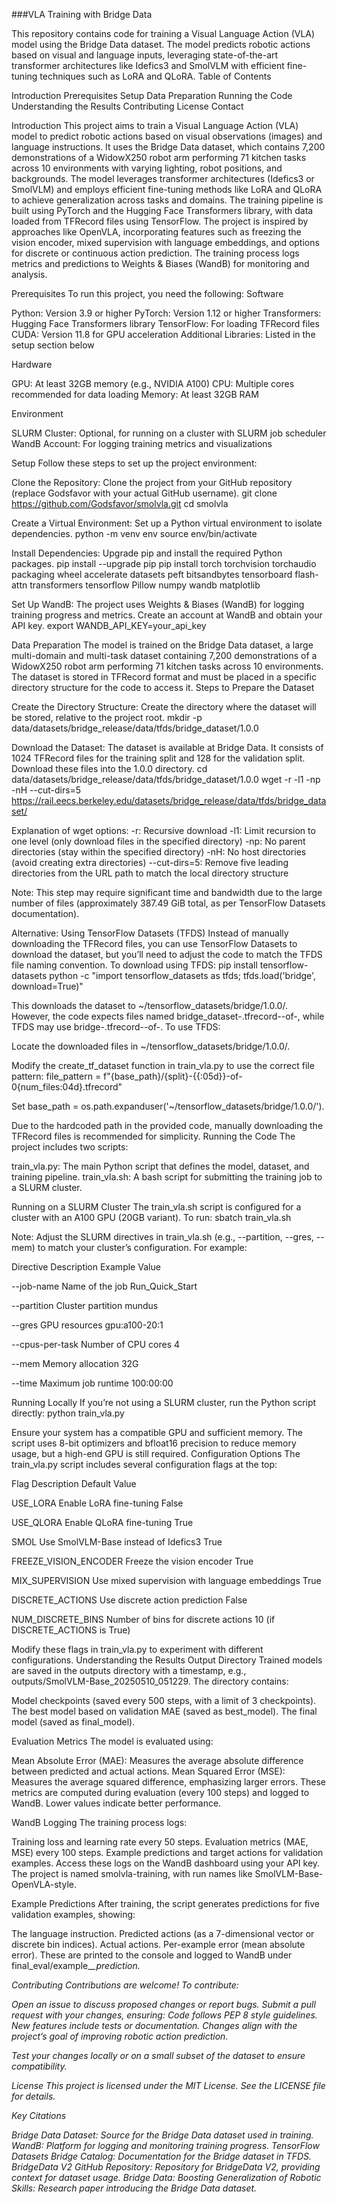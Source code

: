 ###VLA Training with Bridge Data


This repository contains code for training a Visual Language Action (VLA) model using the Bridge Data dataset. The model predicts robotic actions based on visual and language inputs, leveraging state-of-the-art transformer architectures like Idefics3 and SmolVLM with efficient fine-tuning techniques such as LoRA and QLoRA.
Table of Contents

Introduction
Prerequisites
Setup
Data Preparation
Running the Code
Understanding the Results
Contributing
License
Contact

Introduction
This project aims to train a Visual Language Action (VLA) model to predict robotic actions based on visual observations (images) and language instructions. It uses the Bridge Data dataset, which contains 7,200 demonstrations of a WidowX250 robot arm performing 71 kitchen tasks across 10 environments with varying lighting, robot positions, and backgrounds. The model leverages transformer architectures (Idefics3 or SmolVLM) and employs efficient fine-tuning methods like LoRA and QLoRA to achieve generalization across tasks and domains. The training pipeline is built using PyTorch and the Hugging Face Transformers library, with data loaded from TFRecord files using TensorFlow.
The project is inspired by approaches like OpenVLA, incorporating features such as freezing the vision encoder, mixed supervision with language embeddings, and options for discrete or continuous action prediction. The training process logs metrics and predictions to Weights & Biases (WandB) for monitoring and analysis.


Prerequisites
To run this project, you need the following:
Software

Python: Version 3.9 or higher
PyTorch: Version 1.12 or higher
Transformers: Hugging Face Transformers library
TensorFlow: For loading TFRecord files
CUDA: Version 11.8 for GPU acceleration
Additional Libraries: Listed in the setup section below

Hardware

GPU: At least 32GB memory (e.g., NVIDIA A100)
CPU: Multiple cores recommended for data loading
Memory: At least 32GB RAM

Environment

SLURM Cluster: Optional, for running on a cluster with SLURM job scheduler
WandB Account: For logging training metrics and visualizations

Setup
Follow these steps to set up the project environment:

Clone the Repository: Clone the project from your GitHub repository (replace Godsfavor with your actual GitHub username).
git clone https://github.com/Godsfavor/smolvla.git
cd smolvla


Create a Virtual Environment: Set up a Python virtual environment to isolate dependencies.
python -m venv env
source env/bin/activate


Install Dependencies: Upgrade pip and install the required Python packages.
pip install --upgrade pip
pip install torch torchvision torchaudio packaging wheel accelerate datasets peft bitsandbytes tensorboard flash-attn transformers tensorflow Pillow numpy wandb matplotlib


Set Up WandB: The project uses Weights & Biases (WandB) for logging training progress and metrics. Create an account at WandB and obtain your API key.
export WANDB_API_KEY=your_api_key



Data Preparation
The model is trained on the Bridge Data dataset, a large multi-domain and multi-task dataset containing 7,200 demonstrations of a WidowX250 robot arm performing 71 kitchen tasks across 10 environments. The dataset is stored in TFRecord format and must be placed in a specific directory structure for the code to access it.
Steps to Prepare the Dataset

Create the Directory Structure: Create the directory where the dataset will be stored, relative to the project root.
mkdir -p data/datasets/bridge_release/data/tfds/bridge_dataset/1.0.0


Download the Dataset: The dataset is available at Bridge Data. It consists of 1024 TFRecord files for the training split and 128 for the validation split. Download these files into the 1.0.0 directory.
cd data/datasets/bridge_release/data/tfds/bridge_dataset/1.0.0
wget -r -l1 -np -nH --cut-dirs=5 https://rail.eecs.berkeley.edu/datasets/bridge_release/data/tfds/bridge_dataset/


Explanation of wget options:
-r: Recursive download
-l1: Limit recursion to one level (only download files in the specified directory)
-np: No parent directories (stay within the specified directory)
-nH: No host directories (avoid creating extra directories)
--cut-dirs=5: Remove five leading directories from the URL path to match the local directory structure


Note: This step may require significant time and bandwidth due to the large number of files (approximately 387.49 GiB total, as per TensorFlow Datasets documentation).



Alternative: Using TensorFlow Datasets (TFDS)
Instead of manually downloading the TFRecord files, you can use TensorFlow Datasets to download the dataset, but you’ll need to adjust the code to match the TFDS file naming convention. To download using TFDS:
pip install tensorflow-datasets
python -c "import tensorflow_datasets as tfds; tfds.load('bridge', download=True)"

This downloads the dataset to ~/tensorflow_datasets/bridge/1.0.0/. However, the code expects files named bridge_dataset-<split>.tfrecord-<index>-of-<total>, while TFDS may use bridge-<split>.tfrecord-<index>-of-<total>. To use TFDS:

Locate the downloaded files in ~/tensorflow_datasets/bridge/1.0.0/.

Modify the create_tf_dataset function in train_vla.py to use the correct file pattern:
file_pattern = f"{base_path}/{split}-{{:05d}}-of-0{num_files:04d}.tfrecord"

Set base_path = os.path.expanduser('~/tensorflow_datasets/bridge/1.0.0/').


Due to the hardcoded path in the provided code, manually downloading the TFRecord files is recommended for simplicity.
Running the Code
The project includes two scripts:

train_vla.py: The main Python script that defines the model, dataset, and training pipeline.
train_vla.sh: A bash script for submitting the training job to a SLURM cluster.

Running on a SLURM Cluster
The train_vla.sh script is configured for a cluster with an A100 GPU (20GB variant). To run:
sbatch train_vla.sh

Note: Adjust the SLURM directives in train_vla.sh (e.g., --partition, --gres, --mem) to match your cluster’s configuration. For example:



Directive
Description
Example Value



--job-name
Name of the job
Run_Quick_Start


--partition
Cluster partition
mundus


--gres
GPU resources
gpu:a100-20:1


--cpus-per-task
Number of CPU cores
4


--mem
Memory allocation
32G


--time
Maximum job runtime
100:00:00


Running Locally
If you’re not using a SLURM cluster, run the Python script directly:
python train_vla.py

Ensure your system has a compatible GPU and sufficient memory. The script uses 8-bit optimizers and bfloat16 precision to reduce memory usage, but a high-end GPU is still required.
Configuration Options
The train_vla.py script includes several configuration flags at the top:



Flag
Description
Default Value



USE_LORA
Enable LoRA fine-tuning
False


USE_QLORA
Enable QLoRA fine-tuning
True


SMOL
Use SmolVLM-Base instead of Idefics3
True


FREEZE_VISION_ENCODER
Freeze the vision encoder
True


MIX_SUPERVISION
Use mixed supervision with language embeddings
True


DISCRETE_ACTIONS
Use discrete action prediction
False


NUM_DISCRETE_BINS
Number of bins for discrete actions
10 (if DISCRETE_ACTIONS is True)


Modify these flags in train_vla.py to experiment with different configurations.
Understanding the Results
Output Directory
Trained models are saved in the outputs directory with a timestamp, e.g., outputs/SmolVLM-Base_20250510_051229. The directory contains:

Model checkpoints (saved every 500 steps, with a limit of 3 checkpoints).
The best model based on validation MAE (saved as best_model).
The final model (saved as final_model).

Evaluation Metrics
The model is evaluated using:

Mean Absolute Error (MAE): Measures the average absolute difference between predicted and actual actions.
Mean Squared Error (MSE): Measures the average squared difference, emphasizing larger errors. These metrics are computed during evaluation (every 100 steps) and logged to WandB. Lower values indicate better performance.

WandB Logging
The training process logs:

Training loss and learning rate every 50 steps.
Evaluation metrics (MAE, MSE) every 100 steps.
Example predictions and target actions for validation examples. Access these logs on the WandB dashboard using your API key. The project is named smolvla-training, with run names like SmolVLM-Base-OpenVLA-style.

Example Predictions
After training, the script generates predictions for five validation examples, showing:

The language instruction.
Predicted actions (as a 7-dimensional vector or discrete bin indices).
Actual actions.
Per-example error (mean absolute error). These are printed to the console and logged to WandB under final_eval/example_<i>_prediction.

Contributing
Contributions are welcome! To contribute:

Open an issue to discuss proposed changes or report bugs.
Submit a pull request with your changes, ensuring:
Code follows PEP 8 style guidelines.
New features include tests or documentation.
Changes align with the project’s goal of improving robotic action prediction.


Test your changes locally or on a small subset of the dataset to ensure compatibility.

License
This project is licensed under the MIT License. See the LICENSE file for details.


Key Citations

Bridge Data Dataset: Source for the Bridge Data dataset used in training.
WandB: Platform for logging and monitoring training progress.
TensorFlow Datasets Bridge Catalog: Documentation for the Bridge dataset in TFDS.
BridgeData V2 GitHub Repository: Repository for BridgeData V2, providing context for dataset usage.
Bridge Data: Boosting Generalization of Robotic Skills: Research paper introducing the Bridge Data dataset.

